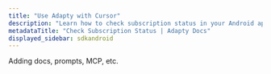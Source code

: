 ```yaml
---
title: "Use Adapty with Cursor"
description: "Learn how to check subscription status in your Android app with Adapty."
metadataTitle: "Check Subscription Status | Adapty Docs"
displayed_sidebar: sdkandroid
---
```



Adding docs, prompts, MCP, etc. 